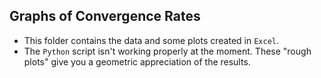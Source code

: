 ## Graphs of Convergence Rates
* This folder contains the data and some plots created in `Excel`.
* The `Python` script isn't working properly at the moment. These "rough plots" give you a geometric appreciation of the results.
